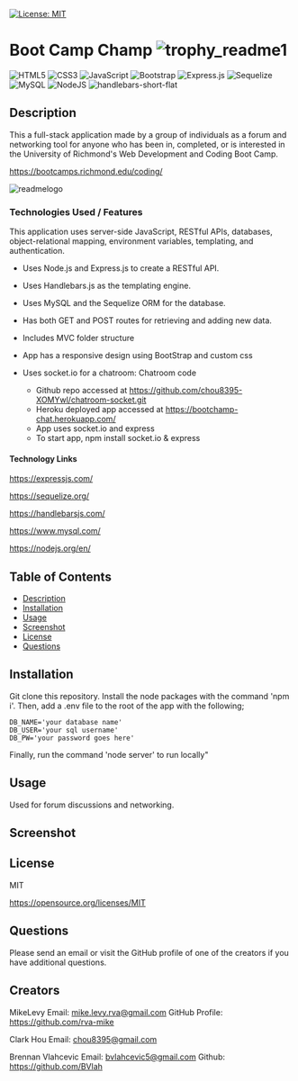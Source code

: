   [![License: MIT](https://img.shields.io/badge/License-MIT-yellow.svg)](https://opensource.org/licenses/MIT)

  # Boot Camp Champ ![trophy_readme1](https://user-images.githubusercontent.com/105617274/189547116-5049b77c-0d42-4077-87ce-8321113cf61e.jpg)
  ![HTML5](https://img.shields.io/badge/html5-%23E34F26.svg?style=for-the-badge&logo=html5&logoColor=white)
  ![CSS3](https://img.shields.io/badge/css3-%231572B6.svg?style=for-the-badge&logo=css3&logoColor=white)
    ![JavaScript](https://img.shields.io/badge/javascript-%23323330.svg?style=for-the-badge&logo=javascript&logoColor=%23F7DF1E)
  ![Bootstrap](https://img.shields.io/badge/bootstrap-%23563D7C.svg?style=for-the-badge&logo=bootstrap&logoColor=white)
  ![Express.js](https://img.shields.io/badge/express.js-%23404d59.svg?style=for-the-badge&logo=express&logoColor=%2361DAFB)
  ![Sequelize](https://img.shields.io/badge/Sequelize-52B0E7?style=for-the-badge&logo=Sequelize&logoColor=white)
![MySQL](https://img.shields.io/badge/mysql-%2300f.svg?style=for-the-badge&logo=mysql&logoColor=white)
![NodeJS](https://img.shields.io/badge/node.js-6DA55F?style=for-the-badge&logo=node.js&logoColor=white)
![handlebars-short-flat](https://user-images.githubusercontent.com/105617274/189547744-782a9d20-c5b8-4fe1-a736-def5916f26bf.png)



  ## Description
   This a full-stack application made by a group of individuals as a forum and networking tool for anyone who has been in, completed, or is interested in the University of Richmond's Web Development and Coding Boot Camp.
   
   
https://bootcamps.richmond.edu/coding/

![readmelogo](https://user-images.githubusercontent.com/105617274/189546931-eae5ee41-90ef-468b-b309-e312e6fa7583.jpg)
      
   ### Technologies Used / Features
   
   This application uses server-side JavaScript, RESTful APIs, databases, object-relational mapping, environment variables, templating, and authentication.

   
- Uses Node.js and Express.js to create a RESTful API.

- Uses Handlebars.js as the templating engine.

- Uses MySQL and the Sequelize ORM for the database.

- Has both GET and POST routes for retrieving and adding new data.

- Includes MVC folder structure

- App has a responsive design using BootStrap and custom css

- Uses socket.io for a chatroom:
    Chatroom code
    -   Github repo accessed at https://github.com/chou8395-XOMYwl/chatroom-socket.git
    -   Heroku deployed app accessed at https://bootchamp-chat.herokuapp.com/
    -   App uses socket.io and express
    -   To start app, npm install socket.io & express

#### Technology Links

https://expressjs.com/

https://sequelize.org/

https://handlebarsjs.com/

https://www.mysql.com/

https://nodejs.org/en/


  ## Table of Contents
  * [Description](#description)
  * [Installation](#installation)
  * [Usage](#usage)
  * [Screenshot](#screenshot)
  * [License](#license)
  * [Questions](#questions)

  ## Installation
  Git clone this repository. Install the node packages with the command 'npm i'. Then, add a .env file to the root of the app with the following;
    
    DB_NAME='your database name'
    DB_USER='your sql username'
    DB_PW='your password goes here'

Finally, run the command 'node server' to run locally"


  ## Usage
  Used for forum discussions and networking.
  
  ## Screenshot
  


  ## License
  MIT

  https://opensource.org/licenses/MIT


  ## Questions
  Please send an email or visit the GitHub profile of one of the creators if you have additional questions.

  ## Creators
  MikeLevy
  Email: mike.levy.rva@gmail.com
  GitHub Profile: https://github.com/rva-mike
  
  Clark Hou
  Email: chou8395@gmail.com
 
  Brennan Vlahcevic
  Email: bvlahcevic5@gmail.com
  Github: https://github.com/BVlah



